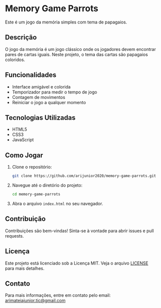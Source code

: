 # Memory Game Parrots

Este é um jogo da memória simples com tema de papagaios.

## Descrição

O jogo da memória é um jogo clássico onde os jogadores devem encontrar pares de cartas iguais. Neste projeto, o tema das cartas são papagaios coloridos.

## Funcionalidades

- Interface amigável e colorida
- Temporizador para medir o tempo de jogo
- Contagem de movimentos
- Reiniciar o jogo a qualquer momento

## Tecnologias Utilizadas

- HTML5
- CSS3
- JavaScript

## Como Jogar

1. Clone o repositório:
    ```bash
    git clone https://github.com/arijunior2020/memory-game-parrots.git
    ```
2. Navegue até o diretório do projeto:
    ```bash
    cd memory-game-parrots
    ```
3. Abra o arquivo `index.html` no seu navegador.

## Contribuição

Contribuições são bem-vindas! Sinta-se à vontade para abrir issues e pull requests.

## Licença

Este projeto está licenciado sob a Licença MIT. Veja o arquivo [LICENSE](LICENSE) para mais detalhes.

## Contato

Para mais informações, entre em contato pelo email: arimateiajunior.tic@gmail.com
